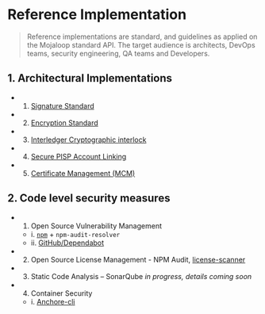 # Reference Implementation

> Reference implementations are standard, and guidelines as applied on the Mojaloop standard API. The target audience is architects, DevOps teams, security engineering, QA teams and Developers.


## 1. Architectural Implementations
- 1. [Signature Standard](https://docs.mojaloop.io/mojaloop-specification/documents/Signature.html)
- 2. [Encryption Standard](https://docs.mojaloop.io/mojaloop-specification/documents/Encryption.html)
- 3. [Interledger Cryptographic interlock](https://docs.mojaloop.io/mojaloop-specification/documents/API%20Definition%20v1.0.html#4-interledger-protocol)
- 4. [Secure PISP Account Linking](https://github.com/mojaloop/pisp/tree/master/docs/linking)
- 5. [Certificate Management (MCM)](https://github.com/modusbox/connection-manager-api)

## 2. Code level security measures 
- 1. Open Source Vulnerability Management
    - i. [`npm`](https://github.com/modusbox/connection-manager-api) + `npm-audit-resolver`
    - ii. [GitHub/Dependabot](https://github.blog/2020-06-01-keep-all-your-packages-up-to-date-with-dependabot/)
- 2. Open Source License Management - NPM Audit, [license-scanner](https://github.com/mojaloop/license-scanner)
- 3. Static Code Analysis – SonarQube _in progress, details coming soon_
- 4. Container Security
    - i. [Anchore-cli](https://github.com/mojaloop/ci-config#container-scanning)
    <!-- - ii.	AppArmor -->
<!-- - e) Kubernetes Security - in progress -->